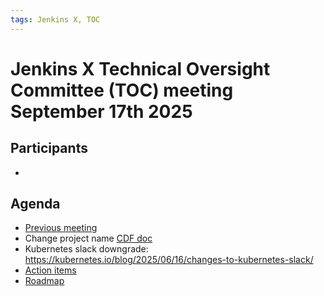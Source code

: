 ```yaml
---
tags: Jenkins X, TOC
---
```

# Jenkins X Technical Oversight Committee (TOC) meeting September 17th 2025

## Participants

- <fill in>

## Agenda

- [Previous meeting](2025-06-11.md)
- Change project name [CDF doc](https://docs.google.com/document/d/1O6Ai29X-ojCgX8OfWM6PP6PelIWFmU47eeNmhdu8lpA/edit?tab=t.0)
- Kubernetes slack downgrade: https://kubernetes.io/blog/2025/06/16/changes-to-kubernetes-slack/
- [Action items](https://github.com/orgs/jenkins-x/projects/21/views/1)
- [Roadmap](https://github.com/orgs/jenkins-x/projects/23/views/1)
